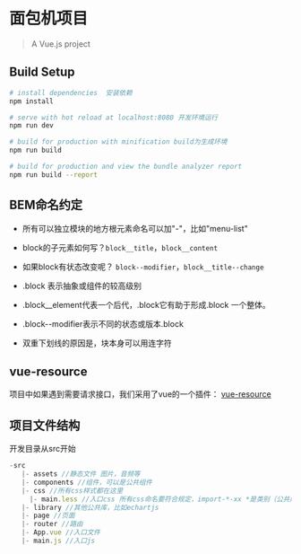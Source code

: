 # 面包机项目

> A Vue.js project

## Build Setup

``` bash
# install dependencies  安装依赖
npm install

# serve with hot reload at localhost:8080 开发环境运行
npm run dev

# build for production with minification build为生成环境
npm run build

# build for production and view the bundle analyzer report
npm run build --report
```
## BEM命名约定

* 所有可以独立模块的地方根元素命名可以加"-"，比如"menu-list"

* block的子元素如何写？`block__title`，`block__content`

* 如果block有状态改变呢？ `block--modifier`，`block__title--change`

* .block 表示抽象或组件的较高级别

* .block__element代表一个后代，.block它有助于形成.block 一个整体。

* .block--modifier表示不同的状态或版本.block

* 双重下划线的原因是，块本身可以用连字符


## vue-resource
项目中如果遇到需要请求接口，我们采用了vue的一个插件：
[vue-resource](https://github.com/pagekit/vue-resource)

## 项目文件结构
开发目录从src开始

```js
-src
   |- assets //静态文件 图片，音频等
   |- components //组件，可以是公共组件
   |- css //所有css样式都在这里
     |- main.less //入口css 所有css命名要符合规定，import-*-xx *是类别（公共库 | model）
   |- library //其他公共库，比如echartjs
   |- page //页面 
   |- router //路由
   |- App.vue //入口文件
   |- main.js //入口js
```

